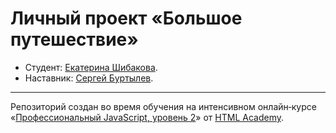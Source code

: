 # Личный проект «Большое путешествие»

* Студент: [Екатерина Шибакова](https://up.htmlacademy.ru/ecmascript/8/user/808249).
* Наставник: [Сергей Буртылев](https://htmlacademy.ru/profile/id3341).

---

Репозиторий создан во время обучения на интенсивном онлайн‑курсе «[Профессиональный JavaScript, уровень 2](https://htmlacademy.ru/intensive/ecmascript)» от [HTML Academy](https://htmlacademy.ru).

